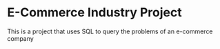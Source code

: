# E-Commerce Industry Project
This is a project that uses SQL to query the problems of an e-commerce  company
